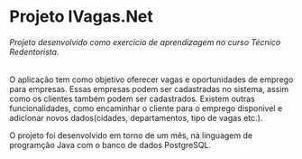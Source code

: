 # Projeto IVagas.Net

<h6>Projeto desenvolvido como exercício de aprendizagem no curso Técnico Redentorista.</h6>

O aplicação tem como objetivo oferecer vagas e oportunidades de emprego para empresas. Essas empresas podem ser cadastradas no sistema, assim como os clientes também podem ser cadastrados. Existem outras funcionalidades, como encaminhar o cliente para o emprego disponivel e adicionar novos dados(cidades, departamentos, tipo de vagas etc.).

O projeto foi desenvolvido em torno de um mês, na linguagem de programção Java com o banco de dados PostgreSQL.

